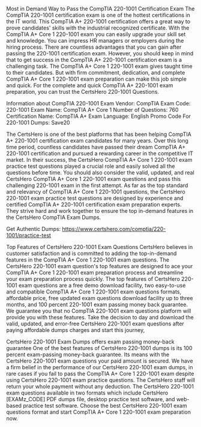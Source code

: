 Most in Demand Way to Pass the CompTIA 220-1001 Certification Exam
The CompTIA 220-1001 certification exam is one of the hottest certifications in the IT world. This CompTIA A+ 220-1001 certification offers a great way to prove candidates' skills with the industrial recognized certificate. With the CompTIA A+ Core 1 220-1001 exam you can easily upgrade your skill set and knowledge. You can impress HR managers or employers during the hiring process. There are countless advantages that you can gain after passing the 220-1001 certification exam. However, you should keep in mind that to get success in the CompTIA A+ 220-1001 certification exam is a challenging task. The CompTIA A+ Core 1 220-1001 exam gives taught time to their candidates. But with firm commitment, dedication, and complete CompTIA A+ Core 1 220-1001 exam preparation can make this job simple and quick. For the complete and quick CompTIA A+ 220-1001 exam preparation, you can trust the CertsHero 220-1001 Questions.

Information about CompTIA 220-1001 Exam
Vendor: CompTIA
Exam Code: 220-1001
Exam Name: CompTIA A+ Core 1
Number of Questions: 760
Certification Name: CompTIA A+
Exam Language: English
Promo Code For 220-1001 Dumps: Save20



The CertsHero is one of the best platforms that has been helping CompTIA A+ 220-1001 certification exam candidates for many years. Over this long time period, countless candidates have passed their dream CompTIA A+ 220-1001 certification and pursued a rewarding career in the competitive IT market. In their success, the CertsHero CompTIA A+ Core 1 220-1001 exam practice test questions played a crucial role and easily solved all the questions before time. You should also consider the valid, updated, and real CertsHero CompTIA A+ Core 1 220-1001 exam questions and pass this challenging 220-1001 exam in the first attempt. As far as the top standard and relevancy of CompTIA A+ Core 1 220-1001 questions, the CertsHero 220-1001 exam practice test questions are designed by experience and certified CompTIA A+ 220-1001 certification exam preparation experts. They strive hard and work together to ensure the top in-demand features in the CertsHero CompTIA Exam Dumps.

Get Authentic Dumps: https://www.certshero.com/comptia/220-1001/practice-test

Top Features of CertsHero 220-1001 Exam Questions
CertsHero believes in customer satisfaction and is committed to adding the top-in-demand features in the CompTIA A+ Core 1 220-1001 exam questions. The CertsHero 220-1001 exam question's top features are designed to ace your CompTIA A+ Core 1 220-1001 exam preparation process and streamline your exam preparation process quickly. The top features of CertsHero 220-1001 exam questions are a free demo download facility, two easy-to-use and compatible CompTIA A+ Core 1 220-1001 exam questions formats, affordable price, free updated exam questions download facility up to three months, and 100 percent 220-1001 exam passing money back guarantee. We guarantee you that no CompTIA 220-1001 exam questions platform will provide you with these features. Take the decision to day and download the valid, updated, and error-free CertsHero 220-1001 exam questions after paying affordable dumps charges and start this journey,



CertsHero 220-1001 Exam Dumps offers exam passing money-back guarantee
One of the best features of CertsHero 220-1001 dumps is its 100 percent exam-passing money-back guarantee. Its means with the CertsHero 220-1001 exam questions your paid amount is secured. We have a firm belief in the performance of our CertsHero 220-1001 exam dumps, in rare cases if you fail to pass the CompTIA A+ Core 1 220-1001 exam despite using CertsHero 220-1001 exam practice questions. The CertsHero staff will return your whole payment without any deduction. The CertsHero 220-1001 exam questions available in two formats which include CertsHero [EXAMz_CODE] PDF dumps file, desktop practice test software, and web-based practice test software. Choose the best CertsHero 220-1001 exam questions format and start CompTIA A+ Core 1 220-1001 exam preparation now.

